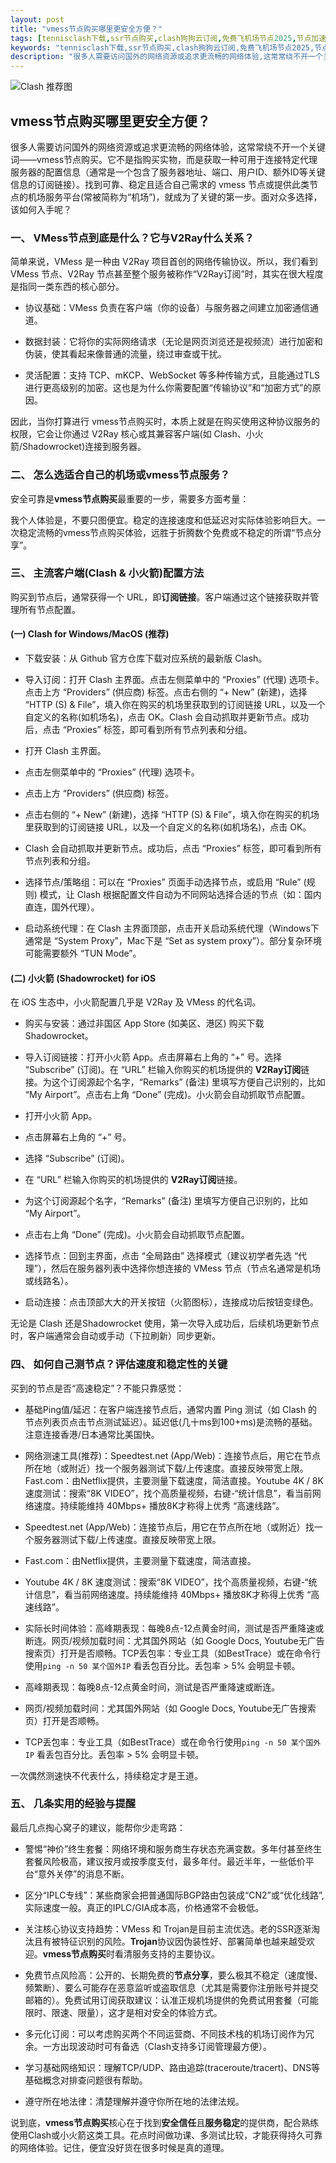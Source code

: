 ```yaml
---
layout: post
title: "vmess节点购买哪里更安全方便？"
tags: [tennisclash下载,ssr节点购买,clash狗狗云订阅,免费飞机场节点2025,节点加速器官网,clash加速节点,香港节点可以访问ChatGPT吗]
keywords: "tennisclash下载,ssr节点购买,clash狗狗云订阅,免费飞机场节点2025,节点加速器官网,clash加速节点,香港节点可以访问ChatGPT吗"
description: "很多人需要访问国外的网络资源或追求更流畅的网络体验,这常常绕不开一个关键词——vmess节点购买。它不是指购买实物,而是获取一种可用于连接特定代理服务器的配置信息（通常是一个包含了服务器地址、端口、用户ID、额外ID等关键信息的订阅链接）。找到可靠、稳定且适合自己需求的 vmess 节点或提供此类节点的机场服务平台(常被简称为'机场'),就成为了关键的第一步。面对众多选择,该如何入手呢？"
---
```


![Clash 推荐图](https://clashjd.github.io/assets/img/clash订阅节点购买.png)

## vmess节点购买哪里更安全方便？

很多人需要访问国外的网络资源或追求更流畅的网络体验，这常常绕不开一个关键词——vmess节点购买。它不是指购买实物，而是获取一种可用于连接特定代理服务器的配置信息（通常是一个包含了服务器地址、端口、用户ID、额外ID等关键信息的订阅链接）。找到可靠、稳定且适合自己需求的 vmess 节点或提供此类节点的机场服务平台(常被简称为“机场”)，就成为了关键的第一步。面对众多选择，该如何入手呢？

### 一、 VMess节点到底是什么？它与V2Ray什么关系？

简单来说，VMess 是一种由 V2Ray 项目首创的网络传输协议。所以，我们看到 VMess 节点、V2Ray 节点甚至整个服务被称作“V2Ray订阅”时，其实在很大程度是指同一类东西的核心部分。

- 协议基础：VMess 负责在客户端（你的设备）与服务器之间建立加密通信通道。

- 数据封装：它将你的实际网络请求（无论是网页浏览还是视频流）进行加密和伪装，使其看起来像普通的流量，绕过审查或干扰。

- 灵活配置：支持 TCP、mKCP、WebSocket 等多种传输方式，且能通过TLS进行更高级别的加密。这也是为什么你需要配置“传输协议”和“加密方式”的原因。

因此，当你打算进行 vmess节点购买时，本质上就是在购买使用这种协议服务的权限，它会让你通过 V2Ray 核心或其兼容客户端(如 Clash、小火箭/Shadowrocket)连接到服务器。

### 二、 怎么选适合自己的机场或vmess节点服务？

安全可靠是**vmess节点购买**最重要的一步，需要多方面考量：

我个人体验是，不要只图便宜。稳定的连接速度和低延迟对实际体验影响巨大。一次稳定流畅的vmess节点购买体验，远胜于折腾数个免费或不稳定的所谓“节点分享”。

### 三、 主流客户端(Clash & 小火箭)配置方法

购买到节点后，通常获得一个 URL，即**订阅链接**。客户端通过这个链接获取并管理所有节点配置。

#### (一) Clash for Windows/MacOS (推荐)

- 下载安装：从 Github 官方仓库下载对应系统的最新版 Clash。

- 导入订阅：打开 Clash 主界面。点击左侧菜单中的 “Proxies” (代理) 选项卡。点击上方 “Providers” (供应商) 标签。点击右侧的 “+ New” (新建)，选择 “HTTP (S) & File”，填入你在购买的机场里获取到的订阅链接 URL，以及一个自定义的名称(如机场名)，点击 OK。Clash 会自动抓取并更新节点。成功后，点击 “Proxies” 标签，即可看到所有节点列表和分组。

- 打开 Clash 主界面。

- 点击左侧菜单中的 “Proxies” (代理) 选项卡。

- 点击上方 “Providers” (供应商) 标签。

- 点击右侧的 “+ New” (新建)，选择 “HTTP (S) & File”，填入你在购买的机场里获取到的订阅链接 URL，以及一个自定义的名称(如机场名)，点击 OK。

- Clash 会自动抓取并更新节点。成功后，点击 “Proxies” 标签，即可看到所有节点列表和分组。

- 选择节点/策略组：可以在 “Proxies” 页面手动选择节点，或启用 “Rule” (规则) 模式，让 Clash 根据配置文件自动为不同网站选择合适的节点（如：国内直连，国外代理）。

- 启动系统代理：在 Clash 主界面顶部，点击开关启动系统代理（Windows下通常是 “System Proxy”，Mac下是 “Set as system proxy”）。部分复杂环境可能需要额外 “TUN Mode”。

#### (二) 小火箭 (Shadowrocket) for iOS

在 iOS 生态中，小火箭配置几乎是 V2Ray 及 VMess 的代名词。

- 购买与安装：通过非国区 App Store (如美区、港区) 购买下载 Shadowrocket。

- 导入订阅链接：打开小火箭 App。点击屏幕右上角的 “+” 号。选择 “Subscribe” (订阅)。在 “URL” 栏输入你购买的机场提供的 **V2Ray订阅**链接。为这个订阅源起个名字，“Remarks” (备注) 里填写方便自己识别的，比如 “My Airport”。点击右上角 “Done” (完成)。小火箭会自动抓取节点配置。

- 打开小火箭 App。

- 点击屏幕右上角的 “+” 号。

- 选择 “Subscribe” (订阅)。

- 在 “URL” 栏输入你购买的机场提供的 **V2Ray订阅**链接。

- 为这个订阅源起个名字，“Remarks” (备注) 里填写方便自己识别的，比如 “My Airport”。

- 点击右上角 “Done” (完成)。小火箭会自动抓取节点配置。

- 选择节点：回到主界面，点击 “全局路由” 选择模式（建议初学者先选 “代理”），然后在服务器列表中选择你想连接的 VMess 节点（节点名通常是机场或线路名）。

- 启动连接：点击顶部大大的开关按钮（火箭图标），连接成功后按钮变绿色。

无论是 Clash 还是Shadowrocket 使用，第一次导入成功后，后续机场更新节点时，客户端通常会自动或手动（下拉刷新）同步更新。

### 四、 如何自己测节点？评估速度和稳定性的关键

买到的节点是否“高速稳定”？不能只靠感觉：

- 基础Ping值/延迟：在客户端连接节点后，通常内置 Ping 测试（如 Clash 的节点列表页点击节点测试延迟）。延迟低(几十ms到100+ms)是流畅的基础。注意连接香港/日本通常比美国快。

- 网络测速工具(推荐)：Speedtest.net (App/Web)：连接节点后，用它在节点所在地（或附近）找一个服务器测试下载/上传速度。直接反映带宽上限。Fast.com：由Netflix提供，主要测量下载速度，简洁直接。Youtube 4K / 8K 速度测试：搜索“8K VIDEO”，找个高质量视频，右键-“统计信息”，看当前网络速度。持续能维持 40Mbps+ 播放8K才称得上优秀 “高速线路”。

- Speedtest.net (App/Web)：连接节点后，用它在节点所在地（或附近）找一个服务器测试下载/上传速度。直接反映带宽上限。

- Fast.com：由Netflix提供，主要测量下载速度，简洁直接。

- Youtube 4K / 8K 速度测试：搜索“8K VIDEO”，找个高质量视频，右键-“统计信息”，看当前网络速度。持续能维持 40Mbps+ 播放8K才称得上优秀 “高速线路”。

- 实际长时间体验：高峰期表现：每晚8点-12点黄金时间，测试是否严重降速或断连。网页/视频加载时间：尤其国外网站（如 Google Docs, Youtube无广告搜索页）打开是否顺畅。TCP丢包率：专业工具（如BestTrace）或在命令行使用`ping -n 50 某个国外IP` 看丢包百分比。丢包率 > 5% 会明显卡顿。

- 高峰期表现：每晚8点-12点黄金时间，测试是否严重降速或断连。

- 网页/视频加载时间：尤其国外网站（如 Google Docs, Youtube无广告搜索页）打开是否顺畅。

- TCP丢包率：专业工具（如BestTrace）或在命令行使用`ping -n 50 某个国外IP` 看丢包百分比。丢包率 > 5% 会明显卡顿。

一次偶然测速快不代表什么，持续稳定才是王道。

### 五、 几条实用的经验与提醒

最后几点掏心窝子的建议，能帮你少走弯路：

- 警惕“神价”终生套餐：网络环境和服务商生存状态充满变数。多年付甚至终生套餐风险极高，建议按月或按季度支付，最多年付。最近半年，一些低价平台“意外关停”的消息不断。

- 区分“IPLC专线”：某些商家会把普通国际BGP路由包装成“CN2”或“优化线路”, 实际速度一般。真正的IPLC/GIA成本高，价格通常不会极低。

- 关注核心协议支持趋势：VMess 和 Trojan是目前主流优选。老的SSR逐渐淘汰且有被特征识别的风险。**Trojan**协议因伪装性好、部署简单也越来越受欢迎。**vmess节点购买**时看清服务支持的主要协议。

- 免费节点风险高：公开的、长期免费的**节点分享**，要么极其不稳定（速度慢、频繁断）、要么可能存在恶意监听或盗取信息（尤其是需要你注册账号并提交邮箱的）。免费试用订阅获取建议：认准正规机场提供的免费试用套餐（可能限时、限速、限量），这才是相对安全的体验方式。

- 多元化订阅：可以考虑购买两个不同运营商、不同技术栈的机场订阅作为冗余。一方出现波动时可有备选（Clash支持多订阅管理最方便）。

- 学习基础网络知识：理解TCP/UDP、路由追踪(traceroute/tracert)、DNS等基础概念对排查问题很有帮助。

- 遵守所在地法律：清楚理解并遵守你所在地的法律法规。

说到底，**vmess节点购买**核心在于找到**安全信任**且**服务稳定**的提供商，配合熟练使用Clash或小火箭这类工具。花点时间做功课、多测试比较，才能获得持久可靠的网络体验。记住，便宜没好货在很多时候是真的道理。